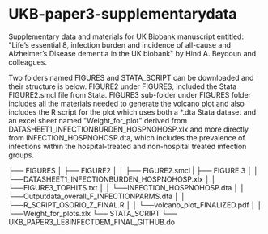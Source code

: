 # UKB-paper3-supplementarydata
Supplementary data and materials for UK Biobank manuscript entitled: "Life’s essential 8, infection burden and incidence of all-cause and Alzheimer’s Disease dementia in the UK biobank" by Hind A. Beydoun and colleagues. 

Two folders named FIGURES and STATA_SCRIPT can be downloaded and their structure is below. FIGURE2 under FIGURES, included the Stata FIGURE2.smcl file from Stata.
FIGURE3 sub-folder under FIGURES folder includes all the materials needed to generate the volcano plot and also includes the R script for the plot which uses both a *.dta Stata dataset and an excel sheet named "Weight_for_plot" derived from DATASHEET1_INFECTIONBURDEN_HOSPNOHOSP.xlx and more directly from INFECTION_HOSPNOHOSP.dta, which includes the prevalence of infections within the hospital-treated and non-hospital treated infection groups. 


├── FIGURES
│   ├── FIGURE2
│   │   ├── FIGURE2.smcl
|   ├── FIGURE 3
│   │   └──DATASHEET1_INFECTIONBURDEN_HOSPNOHOSP.xlx
│   │   └──FIGURE3_TOPHITS.txt
│   │   └──INFECTION_HOSPNOHOSP.dta
│   │   └──Outputdata_overall_F_INFECTIONPARMS.dta
│   │   └──R_SCRIPT_OSORIO_Z_FINAL.R
│   │   └──volcano_plot_FINALIZED.pdf
│   │   └──Weight_for_plots.xlx
└── STATA_SCRIPT
    └── UKB_PAPER3_LE8INFECTDEM_FINAL_GITHUB.do
